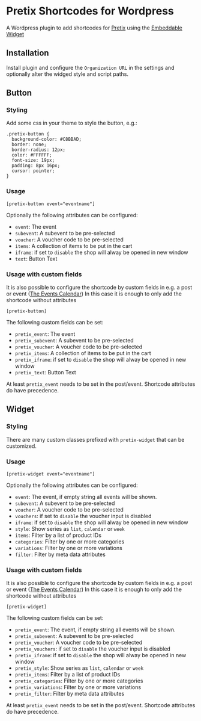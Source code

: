 # Pretix Shortcodes for Wordpress

A Wordpress plugin to add shortcodes for [Pretix](http://pretix.eu/) using the [Embeddable Widget](https://docs.pretix.eu/en/latest/user/events/widget.html)

## Installation

Install plugin and configure the `Organization URL` in the settings and optionally alter the widged style and script paths.

## Button

### Styling

Add some css in your theme to style the button, e.g.:

```
.pretix-button {
  background-color: #C8BBAD;
  border: none;
  border-radius: 12px;
  color: #FFFFFF;
  font-size: 19px;
  padding: 8px 16px;
  cursor: pointer;
}
```

### Usage

```
[pretix-button event="eventname"]
```

Optionally the following attributes can be configured:

* `event`: The event
* `subevent`: A subevent to be pre-selected
* `voucher`: A voucher code to be pre-selected
* `items`: A collection of items to be put in the cart
* `iframe`: if set to `disable` the shop will alway be opened in new window
* `text`: Button Text

### Usage with custom fields

It is also possible to configure the shortcode by custom fields in e.g. a post or event ([The Events Calendar](https://wordpress.org/plugins/the-events-calendar/))
In this case it is enough to only add the shortcode without attributes

```
[pretix-button]
```

The following custom fields can be set:

* `pretix_event`: The event
* `pretix_subevent`: A subevent to be pre-selected
* `pretix_voucher`: A voucher code to be pre-selected
* `pretix_items`: A collection of items to be put in the cart
* `pretix_iframe`: if set to `disable` the shop will alway be opened in new window
* `pretix_text`: Button Text

At least `pretix_event` needs to be set in the post/event. Shortcode attributes do have precedence.

## Widget

### Styling

There are many custom classes prefixed with `pretix-widget` that can be customized.

### Usage

```
[pretix-widget event="eventname"]
```

Optionally the following attributes can be configured:

* `event`: The event, if empty string all events will be shown.
* `subevent`: A subevent to be pre-selected
* `voucher`: A voucher code to be pre-selected
* `vouchers`: if set to `disable` the voucher input is disabled
* `iframe`: if set to `disable` the shop will alway be opened in new window
* `style`: Show series as `list`, `calendar` or `week`
* `items`: Filter by a list of product IDs
* `categories`: Filter by one or more categories
* `variations`: Filter by one or more variations
* `filter`: Filter by meta data attributes

### Usage with custom fields

It is also possible to configure the shortcode by custom fields in e.g. a post or event ([The Events Calendar](https://wordpress.org/plugins/the-events-calendar/))
In this case it is enough to only add the shortcode without attributes

```
[pretix-widget]
```

The following custom fields can be set:

* `pretix_event`: The event, if empty string all events will be shown.
* `pretix_subevent`: A subevent to be pre-selected
* `pretix_voucher`: A voucher code to be pre-selected
* `pretix_vouchers`: if set to `disable` the voucher input is disabled
* `pretix_iframe`: if set to `disable` the shop will alway be opened in new window
* `pretix_style`: Show series as `list`, `calendar` or `week`
* `pretix_items`: Filter by a list of product IDs
* `pretix_categories`: Filter by one or more categories
* `pretix_variations`: Filter by one or more variations
* `pretix_filter`: Filter by meta data attributes

At least `pretix_event` needs to be set in the post/event. Shortcode attributes do have precedence.